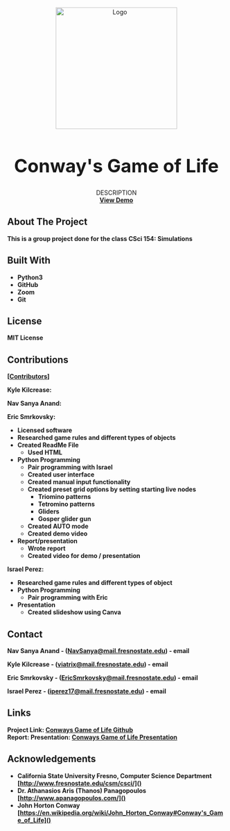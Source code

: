 <!-- PROJECT LOGO -->
<br />
<p align="center">
  <a href="https://github.com/IPrz17/cs154-CGOL">
    <img src="https://github.com/NavSanya/AsthmaTravels/blob/main/Images/Logo1.png" alt="Logo" width="280" height="280">
  </a>

  <h1 style="font-size:300%;" align="center" >Conway's Game of Life</h1>

  <p align="center">
     DESCRIPTION
    <br />
    <a href="https://www.youtube.com/watch?v=SbK_-PZSBko"><strong>View Demo</a>
  </p>
</p>

<!-- ABOUT THE PROJECT -->
## About The Project
This is a group project done for the class CSci 154: Simulations

## Built With

* Python3[]()
* GitHub[]()
* Zoom
* Git

<!-- LICENSE -->
## License
MIT License

<!-- Contributions -->
## Contributions
[[Contributors][contributors-url]]

Kyle Kilcrease:

Nav Sanya Anand:

Eric Smrkovsky:  
  - Licensed software
  - Researched game rules and different types of objects
  - Created ReadMe File  
    * Used HTML
  - Python Programming
    * Pair programming with Israel
    * Created user interface
    * Created manual input functionality
    * Created preset grid options by setting starting live nodes
      - Triomino patterns
      - Tetromino patterns
      - Gliders
      - Gosper glider gun
    * Created AUTO mode
    * Created demo video  
  - Report/presentation
    * Wrote report
    * Created video for demo / presentation

Israel Perez:
  - Researched game rules and different types of object
  - Python Programming
    * Pair programming with Eric
  - Presentation  
    * Created slideshow using Canva


<!-- CONTACT -->
## Contact

<!-- #Your Name - [@twitter_handle](https://twitter.com/twitter_handle) - email -->
Nav Sanya Anand - (NavSanya@mail.fresnostate.edu) - email

Kyle Kilcrease - (viatrix@mail.fresnostate.edu) - email

Eric Smrkovsky - (EricSmrkovsky@mail.fresnostate.edu) - email

Israel Perez - (iperez17@mail.fresnostate.edu) - email

## Links

Project Link: [Conways Game of Life Github](https://github.com/IPrz17/cs154-CGOL)  
Report: []()
Presentation: [Conways Game of Life Presentation](https://www.canva.com/design/DAEbnFlKmKg/kMN2j9xyyhvY3g6JE0sljQ/edit)

<!-- ACKNOWLEDGEMENTS -->
## Acknowledgements

* California State University Fresno, Computer Science Department [http://www.fresnostate.edu/csm/csci/]()
* Dr. Athanasios Aris (Thanos) Panagopoulos [http://www.apanagopoulos.com/]()
* John Horton Conway [https://en.wikipedia.org/wiki/John_Horton_Conway#Conway's_Game_of_Life]()
<!-- * []() -->

<!-- MARKDOWN LINKS & IMAGES -->
<!-- https://www.markdownguide.org/basic-syntax/#reference-style-links -->
[contributors-shield]: https://img.shields.io/github/contributors/EricSmrk/repo.svg?style=for-the-badge
[contributors-url]: https://github.com/IPrz17/cs154-CGOL/graphs/contributors
[forks-shield]: https://img.shields.io/github/forks/github_username/repo.svg?style=for-the-badge
[forks-url]: https://github.com/github_username/repo/network/members
[stars-shield]: https://img.shields.io/github/stars/github_username/repo.svg?style=for-the-badge
[stars-url]: https://github.com/github_username/repo/stargazers
[issues-shield]: https://img.shields.io/github/issues/github_username/repo.svg?style=for-the-badge
[issues-url]: https://github.com/github_username/repo/issues
[license-shield]: https://img.shields.io/github/license/github_username/repo.svg?style=for-the-badge
[license-url]: https://github.com/github_username/repo/blob/master/LICENSE.txt
[linkedin-shield]: https://img.shields.io/badge/-LinkedIn-black.svg?style=for-the-badge&logo=linkedin&colorB=555
[linkedin-url]: https://linkedin.com/in/github_username
